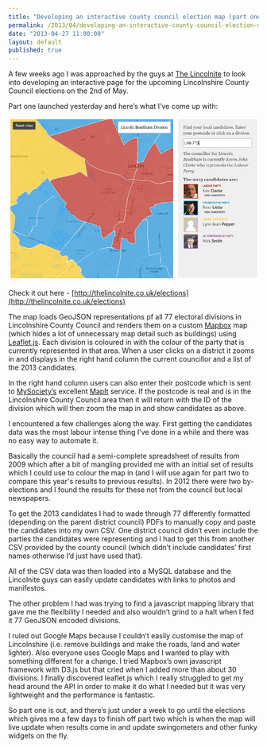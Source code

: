 ```yaml
---
title: "Developing an interactive county council election map (part one)"
permalink: /2013/04/developing-an-interactive-county-council-election-map-part-one/
date: "2013-04-27 11:00:00"
layout: default
published: true
---
```


A few weeks ago I was approached by the guys at [The Lincolnite](http://thelincolnite.co.uk) to look into developing an interactive page for the upcoming Lincolnshire County Council elections on the 2nd of May.

Part one launched yesterday and here’s what I’ve come up with:

![Elections map](/images/elections-part-one.png)

Check it out here - [http://thelincolnite.co.uk/elections](http://thelincolnite.co.uk/elections)

The map loads GeoJSON representations pf all 77 electoral divisions in Lincolnshire County Council and renders them on a custom [Mapbox](http://mapbox.com/) map (which hides a lot of unnecessary map detail such as buildings) using [Leaflet.js](http://leafletjs.com/). Each division is coloured in with the colour of the party that is currently represented in that area. When a user clicks on a district it zooms in and displays in the right hand column the current councillor and a list of the 2013 candidates.

In the right hand column users can also enter their postcode which is sent to [MySociety’s](http://mysociety.org) excellent [MapIt](http://mapit.mysociety.org) service. If the postcode is real and is in the Lincolnshire County Council area then it will return with the ID of the division which will then zoom the map in and show candidates as above.

I encountered a few challenges along the way. First getting the candidates data was the most labour intense thing I’ve done in a while and there was no easy way to automate it.

Basically the council had a semi-complete spreadsheet of results from 2009 which after a bit of mangling provided me with an initial set of results which I could use to colour the map in (and I will use again for part two to compare this year's results to previous results). In 2012 there were two by-elections and I found the results for these not from the council but local newspapers.

To get the 2013 candidates I had to wade through 77 differently formatted (depending on the parent district council) PDFs to manually copy and paste the candidates into my own CSV. One district council didn’t even include the parties the candidates were representing and I had to get this from another CSV provided by the county council (which didn’t include candidates’ first names otherwise I’d just have used that).

All of the CSV data was then loaded into a MySQL database and the Lincolnite guys can easily update candidates with links to photos and manifestos.

The other problem I had was trying to find a javascript mapping library that gave me the flexibility I needed and also wouldn’t grind to a halt when I fed it 77 GeoJSON encoded divisions.

I ruled out Google Maps because I couldn’t easily customise the map of Lincolnshire (i.e. remove buildings and make the roads, land and water lighter). Also everyone uses Google Maps and I wanted to play with something different for a change. I tried Mapbox’s own javascript framework with D3.js but that cried when I added more than about 30 divisions. I finally discovered leaflet.js which I really struggled to get my head around the API in order to make it do what I needed but it was very lightweight and the performance is fantastic.

So part one is out, and there’s just under a week to go until the elections which gives me a few days to finish off part two which is when the map will live update when results come in and update swingometers and other funky widgets on the fly.
